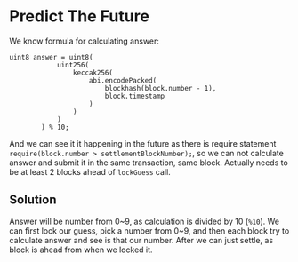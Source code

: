 # Predict The Future

We know formula for calculating answer:
```
uint8 answer = uint8(
            uint256(
                keccak256(
                    abi.encodePacked(
                        blockhash(block.number - 1),
                        block.timestamp
                    )
                )
            )
        ) % 10;
```

And we can see it it happening in the future as there is require statement `require(block.number > settlementBlockNumber);`, so 
we can not calculate answer and submit it in the same transaction, same block.
Actually needs to be at least 2 blocks ahead of `lockGuess` call.

## Solution

Answer will be number from 0~9, as calculation is divided by 10 (`%10`). 
We can first lock our guess, pick a number from 0~9, 
and then each block try to calculate answer and see is that our number.
After we can just settle, as block is ahead from when we locked it.